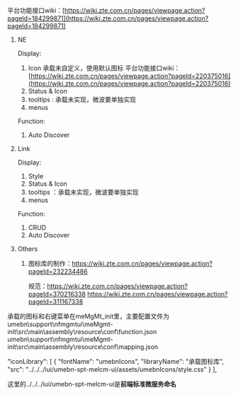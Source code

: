 平台功能接口wiki：[https://wiki.zte.com.cn/pages/viewpage.action?pageId=184299871](https://wiki.zte.com.cn/pages/viewpage.action?pageId=184299871)

1. NE

   Display:
   1. Icon
        承载未自定义，使用默认图标
        平台功能接口wiki：[https://wiki.zte.com.cn/pages/viewpage.action?pageId=220375016](https://wiki.zte.com.cn/pages/viewpage.action?pageId=220375016)
   1. Status & Icon
   1. tooltips : 承载未实现，微波要单独实现
   1. menus

   Function:
   1. Auto Discover
1. Link

   Display:
   1. Style
   1. Status & Icon
   1. tooltips ：承载未实现，微波要单独实现
   1. menus

   Function:
   1. CRUD
   1. Auto Discover
1. Others
   1. 图标库的制作：https://wiki.zte.com.cn/pages/viewpage.action?pageId=232234486

      规范：https://wiki.zte.com.cn/pages/viewpage.action?pageId=370216338
      https://wiki.zte.com.cn/pages/viewpage.action?pageId=311167338


承载的图标和右键菜单在meMgMt_init里，主要配置文件为
umebn\support\nfmgmtui\meMgmt-init\src\main\assembly\resource\conf\function.json
umebn\support\nfmgmtui\meMgmt-init\src\main\assembly\resource\conf\mapping.json


"iconLibrary": [
    {
      "fontName": "umebnIcons",
      "libraryName": "承载图标库",
      "src": "../../../iui/umebn-spt-melcm-ui/assets/umebnIcons/style.css"
    }
  ],

这里的../../../iui/umebn-spt-melcm-ui是<b>前端标准微服务命名</b>